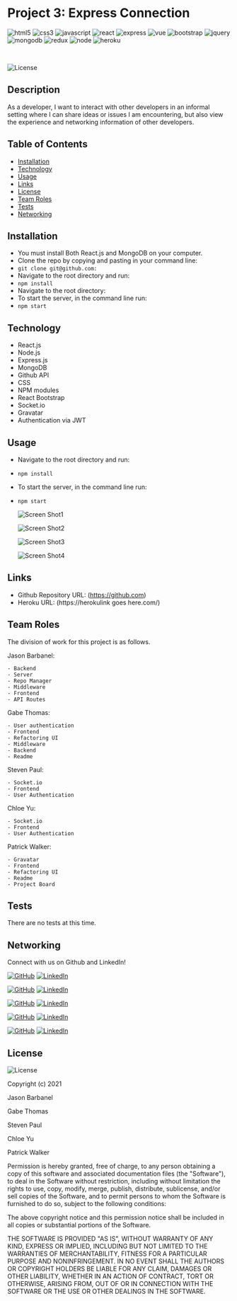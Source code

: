 # Project 3: Express Connection


![html5](https://img.shields.io/badge/html5%20-%23E34F26.svg?&style=for-the-badge&logo=html5&logoColor=white)
![css3](https://img.shields.io/badge/css3%20-%231572B6.svg?&style=for-the-badge&logo=css3&logoColor=white)
![javascript](https://img.shields.io/badge/JavaScript-F7DF1E?style=for-the-badge&logo=javascript&logoColor=black)
![react](https://img.shields.io/badge/React-20232A?style=for-the-badge&logo=react&logoColor=61DAFB)
![express](https://img.shields.io/badge/Express.js-404D59?style=for-the-badge)
![vue](	https://img.shields.io/badge/Vue.js-35495E?style=for-the-badge&logo=vue.js&logoColor=4FC08D)
![bootstrap](https://img.shields.io/badge/bootstrap%20-%23563D7C.svg?&style=for-the-badge&logo=bootstrap&logoColor=white)
![jquery](https://img.shields.io/badge/jquery%20-%230769AD.svg?&style=for-the-badge&logo=jquery&logoColor=white)
![mongodb](https://img.shields.io/badge/MongoDB-4EA94B?style=for-the-badge&logo=mongodb&logoColor=white)
![redux](https://img.shields.io/badge/Redux-593D88?style=for-the-badge&logo=redux&logoColor=white)
![node](https://img.shields.io/badge/Node.js-43853D?style=for-the-badge&logo=node.js&logoColor=white)
![heroku](https://img.shields.io/badge/Heroku-430098?style=for-the-badge&logo=heroku&logoColor=white)


<br>

![License](https://img.shields.io/badge/License%3A-MIT-green.svg)

## Description

  As a developer, I want to interact with other developers in an informal setting where I can share ideas or issues I am encountering, but also view the experience and networking information of other developers. 

## Table of Contents
  * [Installation](#installation)
  * [Technology](#technology)
  * [Usage](#usage)
  * [Links](#links)
  * [License](#license)
  * [Team Roles](#teamroles)
  * [Tests](#tests)
  * [Networking](#networking)
  
  
## Installation

- You must install Both React.js and MongoDB on your computer.
- Clone the repo by copying and pasting in your command line: 
- `git clone git@github.com:`
- Navigate to the root directory and run: 
- `npm install`
- Navigate to the root directory: 
- To start the server, in the command line run: 
- `npm start`


## Technology

- React.js
- Node.js
- Express.js
- MongoDB
- Github API
- CSS
- NPM modules
- React Bootstrap
- Socket.io
- Gravatar
- Authentication via JWT

## Usage

- Navigate to the root directory and run: 
- `npm install`
- To start the server, in the command line run: 
- `npm start`

  ![Screen Shot1](https://i.imgur.com/902eooC.jp "Screen Shot1")

  ![Screen Shot2](https://i.imgur.com/RoYh68g.pn "Screen Shot2")

  ![Screen Shot3](https://i.imgur.com/OaNNxTv.pn "Screen Shot3")

  ![Screen Shot4](https://i.imgur.com/PNxDrOn.pn "Screen Shot4")
  
   
 ## Links
 
  * Github Repository URL: (https://github.com)
  * Heroku URL: (https://herokulink goes here.com/)


## Team Roles
The division of work for this project is as follows.
<br>

  Jason Barbanel: 
  
    - Backend
    - Server
    - Repo Manager
    - Middleware
    - Frontend
    - API Routes
  
  Gabe Thomas:

    - User authentication
    - Frontend
    - Refactoring UI
    - Middleware
    - Backend
    - Readme

  Steven Paul:

    - Socket.io
    - Frontend
    - User Authentication

  Chloe Yu:

    - Socket.io
    - Frontend
    - User Authentication

  Patrick Walker:

    - Gravatar
    - Frontend
    - Refactoring UI
    - Readme
    - Project Board

 

## Tests

  There are no tests at this time.

## Networking

Connect with us on Github and LinkedIn! 

  [![GitHub](https://img.shields.io/badge/Jason%20Barbanel-Click%20Me!-blueviolet?style=plastic&logo=GitHub)](https://github.com/Jbarbss) 
  [![LinkedIn](https://img.shields.io/badge/Jason%20Barbanel%20LinkedIn-Click%20Me!-grey?style=plastic&logo=LinkedIn&labelColor=blue)](https://www.linkedin.com/in/jason-barbanel/)

  [![GitHub](https://img.shields.io/badge/Gabe%20Thomas-Click%20Me!-blueviolet?style=plastic&logo=GitHub)](https://github.com/samohtebag) 
  [![LinkedIn](https://img.shields.io/badge/Gabriel%20Thomas%20LinkedIn-Click%20Me!-grey?style=plastic&logo=LinkedIn&labelColor=blue)](https://www.linkedin.com/in/gabriel-thomas513/)

  [![GitHub](https://img.shields.io/badge/Steven%20Paul-Click%20Me!-blueviolet?style=plastic&logo=GitHub)](https://github.com/etown285) 
  [![LinkedIn](https://img.shields.io/badge/Steven%20Paul%20LinkedIn-Click%20Me!-grey?style=plastic&logo=LinkedIn&labelColor=blue)](https://www.linkedin.com/in/stevenjamespaul/)

  [![GitHub](https://img.shields.io/badge/Chloe%20Yu-Click%20Me!-blueviolet?style=plastic&logo=GitHub)](https://github.com/chloeyu17) 
  [![LinkedIn](https://img.shields.io/badge/Chloe%20Yu%20LinkedIn-Click%20Me!-grey?style=plastic&logo=LinkedIn&labelColor=blue)](https://www.linkedin.com/in/chloe-yu-3037a2156)

  [![GitHub](https://img.shields.io/badge/Patrick%20Walker-Click%20Me!-blueviolet?style=plastic&logo=GitHub)](https://github.com/pat31477) 
  [![LinkedIn](https://img.shields.io/badge/Patrick%20Walker%20LinkedIn-Click%20Me!-grey?style=plastic&logo=LinkedIn&labelColor=blue)](https://www.linkedin.com/in/patrick-walker-926a35189/)


## License

![License](https://img.shields.io/badge/License%3A-MIT-green.svg)

Copyright (c) 2021 

Jason Barbanel

Gabe Thomas

Steven Paul

Chloe Yu

Patrick Walker

Permission is hereby granted, free of charge, to any person obtaining a copy
of this software and associated documentation files (the "Software"), to deal
in the Software without restriction, including without limitation the rights
to use, copy, modify, merge, publish, distribute, sublicense, and/or sell
copies of the Software, and to permit persons to whom the Software is
furnished to do so, subject to the following conditions:

The above copyright notice and this permission notice shall be included in all
copies or substantial portions of the Software.

THE SOFTWARE IS PROVIDED "AS IS", WITHOUT WARRANTY OF ANY KIND, EXPRESS OR
IMPLIED, INCLUDING BUT NOT LIMITED TO THE WARRANTIES OF MERCHANTABILITY,
FITNESS FOR A PARTICULAR PURPOSE AND NONINFRINGEMENT. IN NO EVENT SHALL THE
AUTHORS OR COPYRIGHT HOLDERS BE LIABLE FOR ANY CLAIM, DAMAGES OR OTHER
LIABILITY, WHETHER IN AN ACTION OF CONTRACT, TORT OR OTHERWISE, ARISING FROM,
OUT OF OR IN CONNECTION WITH THE SOFTWARE OR THE USE OR OTHER DEALINGS IN THE
SOFTWARE.